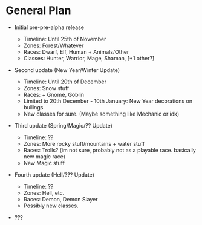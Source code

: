 # General Plan

- Initial pre-pre-alpha release
  - Timeline: Until 25th of November
  - Zones: Forest/Whatever
  - Races: Dwarf, Elf, Human + Animals/Other
  - Classes: Hunter, Warrior, Mage, Shaman, [+1 other?]

- Second update (New Year/Winter Update)
  - Timeline: Until 20th of December
  - Zones: Snow stuff
  - Races: + Gnome, Goblin
  - Limited to 20th December - 10th January: New Year decorations on builings
  - New classes for sure. (Maybe something like Mechanic or idk)

- Third update (Spring/Magic/?? Update)
  - Timeline: ??
  - Zones: More rocky stuff/mountains + water stuff
  - Races: Trolls?
    (im not sure, probably not as a playable race. basically new magic race)
  - New Magic stuff

- Fourth update (Hell/??? Update)
  - Timeline: ??
  - Zones: Hell, etc.
  - Races: Demon, Demon Slayer
  - Possibly new classes.

- ???
